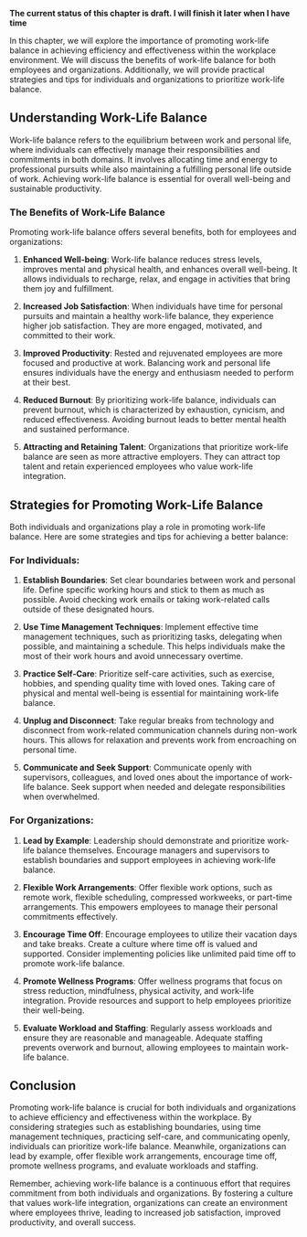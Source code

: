 **The current status of this chapter is draft. I will finish it later when I have time**

In this chapter, we will explore the importance of promoting work-life balance in achieving efficiency and effectiveness within the workplace environment. We will discuss the benefits of work-life balance for both employees and organizations. Additionally, we will provide practical strategies and tips for individuals and organizations to prioritize work-life balance.

Understanding Work-Life Balance
-------------------------------

Work-life balance refers to the equilibrium between work and personal life, where individuals can effectively manage their responsibilities and commitments in both domains. It involves allocating time and energy to professional pursuits while also maintaining a fulfilling personal life outside of work. Achieving work-life balance is essential for overall well-being and sustainable productivity.

### The Benefits of Work-Life Balance

Promoting work-life balance offers several benefits, both for employees and organizations:

1. **Enhanced Well-being**: Work-life balance reduces stress levels, improves mental and physical health, and enhances overall well-being. It allows individuals to recharge, relax, and engage in activities that bring them joy and fulfillment.

2. **Increased Job Satisfaction**: When individuals have time for personal pursuits and maintain a healthy work-life balance, they experience higher job satisfaction. They are more engaged, motivated, and committed to their work.

3. **Improved Productivity**: Rested and rejuvenated employees are more focused and productive at work. Balancing work and personal life ensures individuals have the energy and enthusiasm needed to perform at their best.

4. **Reduced Burnout**: By prioritizing work-life balance, individuals can prevent burnout, which is characterized by exhaustion, cynicism, and reduced effectiveness. Avoiding burnout leads to better mental health and sustained performance.

5. **Attracting and Retaining Talent**: Organizations that prioritize work-life balance are seen as more attractive employers. They can attract top talent and retain experienced employees who value work-life integration.

Strategies for Promoting Work-Life Balance
------------------------------------------

Both individuals and organizations play a role in promoting work-life balance. Here are some strategies and tips for achieving a better balance:

### For Individuals:

1. **Establish Boundaries**: Set clear boundaries between work and personal life. Define specific working hours and stick to them as much as possible. Avoid checking work emails or taking work-related calls outside of these designated hours.

2. **Use Time Management Techniques**: Implement effective time management techniques, such as prioritizing tasks, delegating when possible, and maintaining a schedule. This helps individuals make the most of their work hours and avoid unnecessary overtime.

3. **Practice Self-Care**: Prioritize self-care activities, such as exercise, hobbies, and spending quality time with loved ones. Taking care of physical and mental well-being is essential for maintaining work-life balance.

4. **Unplug and Disconnect**: Take regular breaks from technology and disconnect from work-related communication channels during non-work hours. This allows for relaxation and prevents work from encroaching on personal time.

5. **Communicate and Seek Support**: Communicate openly with supervisors, colleagues, and loved ones about the importance of work-life balance. Seek support when needed and delegate responsibilities when overwhelmed.

### For Organizations:

1. **Lead by Example**: Leadership should demonstrate and prioritize work-life balance themselves. Encourage managers and supervisors to establish boundaries and support employees in achieving work-life balance.

2. **Flexible Work Arrangements**: Offer flexible work options, such as remote work, flexible scheduling, compressed workweeks, or part-time arrangements. This empowers employees to manage their personal commitments effectively.

3. **Encourage Time Off**: Encourage employees to utilize their vacation days and take breaks. Create a culture where time off is valued and supported. Consider implementing policies like unlimited paid time off to promote work-life balance.

4. **Promote Wellness Programs**: Offer wellness programs that focus on stress reduction, mindfulness, physical activity, and work-life integration. Provide resources and support to help employees prioritize their well-being.

5. **Evaluate Workload and Staffing**: Regularly assess workloads and ensure they are reasonable and manageable. Adequate staffing prevents overwork and burnout, allowing employees to maintain work-life balance.

Conclusion
----------

Promoting work-life balance is crucial for both individuals and organizations to achieve efficiency and effectiveness within the workplace. By considering strategies such as establishing boundaries, using time management techniques, practicing self-care, and communicating openly, individuals can prioritize work-life balance. Meanwhile, organizations can lead by example, offer flexible work arrangements, encourage time off, promote wellness programs, and evaluate workloads and staffing.

Remember, achieving work-life balance is a continuous effort that requires commitment from both individuals and organizations. By fostering a culture that values work-life integration, organizations can create an environment where employees thrive, leading to increased job satisfaction, improved productivity, and overall success.
